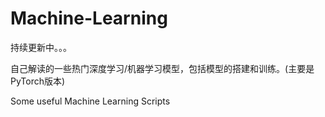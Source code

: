 # Machine-Learning
持续更新中。。。

自己解读的一些热门深度学习/机器学习模型，包括模型的搭建和训练。(主要是PyTorch版本)

Some useful Machine Learning Scripts

